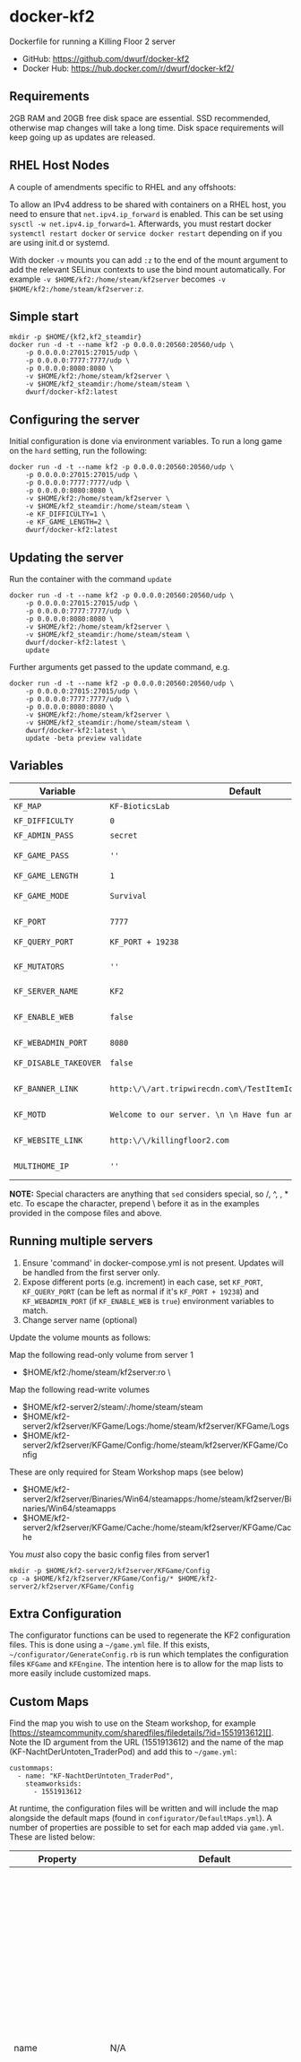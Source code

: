 docker-kf2
==========

Dockerfile for running a Killing Floor 2 server

* GitHub: https://github.com/dwurf/docker-kf2
* Docker Hub: https://hub.docker.com/r/dwurf/docker-kf2/

Requirements
------------

2GB RAM and 20GB free disk space are essential. SSD recommended, otherwise map
changes will take a long time. Disk space requirements will keep going up as 
updates are released.

**RHEL Host Nodes**
------------
A couple of amendments specific to RHEL and any offshoots:

To allow an IPv4 address to be shared with containers on a RHEL host, you need to ensure that `net.ipv4.ip_forward` is enabled. This can be set using `sysctl -w net.ipv4.ip_forward=1`. Afterwards, you must restart docker `systemctl restart docker` or `service docker restart` depending on if you are using init.d or systemd.

With docker `-v` mounts you can add `:z` to the end of the mount argument to add the relevant SELinux contexts to use the bind mount automatically. For example `-v $HOME/kf2:/home/steam/kf2server` becomes `-v $HOME/kf2:/home/steam/kf2server:z`.


Simple start
------------

    mkdir -p $HOME/{kf2,kf2_steamdir}
    docker run -d -t --name kf2 -p 0.0.0.0:20560:20560/udp \
        -p 0.0.0.0:27015:27015/udp \
        -p 0.0.0.0:7777:7777/udp \
        -p 0.0.0.0:8080:8080 \
        -v $HOME/kf2:/home/steam/kf2server \
        -v $HOME/kf2_steamdir:/home/steam/steam \
        dwurf/docker-kf2:latest

Configuring the server
----------------------

Initial configuration is done via environment variables. To run a long game on the `hard` setting, run the following:

    docker run -d -t --name kf2 -p 0.0.0.0:20560:20560/udp \
        -p 0.0.0.0:27015:27015/udp \
        -p 0.0.0.0:7777:7777/udp \
        -p 0.0.0.0:8080:8080 \
        -v $HOME/kf2:/home/steam/kf2server \
        -v $HOME/kf2_steamdir:/home/steam/steam \
        -e KF_DIFFICULTY=1 \
        -e KF_GAME_LENGTH=2 \
        dwurf/docker-kf2:latest

Updating the server
-------------------

Run the container with the command `update`

    docker run -d -t --name kf2 -p 0.0.0.0:20560:20560/udp \
        -p 0.0.0.0:27015:27015/udp \
        -p 0.0.0.0:7777:7777/udp \
        -p 0.0.0.0:8080:8080 \
        -v $HOME/kf2:/home/steam/kf2server \
        -v $HOME/kf2_steamdir:/home/steam/steam \
        dwurf/docker-kf2:latest \
        update

Further arguments get passed to the update command, e.g.

    docker run -d -t --name kf2 -p 0.0.0.0:20560:20560/udp \
        -p 0.0.0.0:27015:27015/udp \
        -p 0.0.0.0:7777:7777/udp \
        -p 0.0.0.0:8080:8080 \
        -v $HOME/kf2:/home/steam/kf2server \
        -v $HOME/kf2_steamdir:/home/steam/steam \
        dwurf/docker-kf2:latest \
        update -beta preview validate

Variables
---------

| Variable              | Default           | Description                                                                                                                                                                                                |
|-----------------------|-------------------|------------------------------------------------------------------------------------------------------------------------------------------------------------------------------------------------------------|
| `KF_MAP`              | `KF-BioticsLab`   | Starting map when the server is first loaded.                                                                                                                                                              |
| `KF_DIFFICULTY`       | `0`               | Game difficulty.  * 0 - normal * 1 - hard * 2 - suicidal * 3 - hell on earth                                                                                                                               |
| `KF_ADMIN_PASS`       | `secret`          | Used for web console and in-game admin logins.                                                                                                                                                             |
| `KF_GAME_PASS`        | `''`              | The password used to access the game. Setting this will make the server "private".                                                                                                                         |
| `KF_GAME_LENGTH`      | `1`               | The length of the game. * 0 - 4 waves * 1 - 7 waves * 2 - 10 waves                                                                                                                                         |
| `KF_GAME_MODE`        | `Survival`        | The gametype to use. * Survival * VersusSurvival * WeeklySurvival * Endless                                                                                                                                |
| `KF_PORT`             | `7777`            | The game port (UDP) used to accept incoming clients. This is the port entered in the ingame console's `open` command.                                                                                      |
| `KF_QUERY_PORT`       | `KF_PORT + 19238` | The query port used to this server instance.                                                                                                                                                               |
| `KF_MUTATORS`         | `''`              | If the mutators are correctly installed on the server they can be used like this: `mutator=ClassicScoreboard.ClassicSCMut,KFMutator.KFMutator_MaxPlayersV2` Multiple mutators must be seperated with a `,` |
| `KF_SERVER_NAME`      | `KF2`             | The server name to display in the server browser.                                                                                                                                                          |
| `KF_ENABLE_WEB`       | `false`           | A boolean toggle for the web interface hosted on the KF_WEBADMIN_PORT (default 8080) If setting this to true, it's recommended you change the `KF_ADMIN_PASS` variable too.                                |
| `KF_WEBADMIN_PORT`    | `8080`            | The port used to access the web admin interface.                                                                                                                                                           |
| `KF_DISABLE_TAKEOVER` | `false`           | Allows the server to be used by other players looking to create a private game when the server is uninhabited.                                                                                             |
| `KF_BANNER_LINK`      | `http:\/\/art.tripwirecdn.com\/TestItemIcons\/MOTDServer.png` | A link to a PNG file to display on the server welcome page. You must escape special characters. |
| `KF_MOTD`             | `Welcome to our server. \n \n Have fun and good luck!` | A MOTD message to show under the banner image on the welcome page. You must escape special characters. |
| `KF_WEBSITE_LINK` | `http:\/\/killingfloor2.com` | A website link shown at the bottom of the srver welcome page to allow the visitor to go to your site. You must escape special characters. |
| `MULTIHOME_IP` | `''` | Sets the IP to run the server on in cases where it has been assigned multiple public IPs. |

**NOTE:** Special characters are anything that `sed` considers special, so /, ^, \, * etc. To escape the character, prepend \ before it as in the examples provided in the compose files and above.


Running multiple servers
------------------------

1. Ensure 'command' in docker-compose.yml is not present. Updates will be
   handled from the first server only.
2. Expose different ports (e.g. increment) in each case, set `KF_PORT`, `KF_QUERY_PORT` (can be left as normal if it's `KF_PORT + 19238`) and `KF_WEBADMIN_PORT` (if `KF_ENABLE_WEB` is `true`) environment variables to match.
3. Change server name (optional)

Update the volume mounts as follows:

Map the following read-only volume from server 1

 - $HOME/kf2:/home/steam/kf2server:ro \

Map the following read-write volumes

 - $HOME/kf2-server2/steam/:/home/steam/steam
 - $HOME/kf2-server2/kf2server/KFGame/Logs:/home/steam/kf2server/KFGame/Logs
 - $HOME/kf2-server2/kf2server/KFGame/Config:/home/steam/kf2server/KFGame/Config

These are only required for Steam Workshop maps (see below)

 - $HOME/kf2-server2/kf2server/Binaries/Win64/steamapps:/home/steam/kf2server/Binaries/Win64/steamapps
 - $HOME/kf2-server2/kf2server/KFGame/Cache:/home/steam/kf2server/KFGame/Cache

You *must* also copy the basic config files from server1

    mkdir -p $HOME/kf2-server2/kf2server/KFGame/Config
    cp -a $HOME/kf2/kf2server/KFGame/Config/* $HOME/kf2-server2/kf2server/KFGame/Config

Extra Configuration
-------------------
The configurator functions can be used to regenerate the KF2 configuration files. This is done using a `~/game.yml` file. If this exists, `~/configurator/GenerateConfig.rb` is run which templates the configuration files `KFGame` and `KFEngine`. The intention here is to allow for the map lists to more easily include customized maps.

Custom Maps
------------
Find the map you wish to use on the Steam workshop, for example [https://steamcommunity.com/sharedfiles/filedetails/?id=1551913612][]. Note the ID argument from the URL (1551913612) and the name of the map (KF-NachtDerUntoten_TraderPod) and add this to `~/game.yml`:

```
custommaps:
  - name: "KF-NachtDerUntoten_TraderPod",
    steamworksids:
      - 1551913612
```

At runtime, the configuration files will be written and will include the map alongside the default maps (found in `configurator/DefaultMaps.yml`). A number of properties are possible to set for each map added via `game.yml`. These are listed below:

| Property             | Default                                     | Description                                                                                                                                                                                |
|----------------------|---------------------------------------------|--------------------------------------------------------------------------------------------------------------------------------------------------------------------------------------------|
| name                 | N/A                                         | Must be set otherwise the configuration will not be generated. The name of the map you're adding, per it's name in the `Cache` directory of the server. If you're unsure what this is, you can add it with any name and it will still be downloaded after the server starts but will not appear in the map rotation. The `docker logs` for the container will contain references to the map and the looking in the cache directory usually shows the map name quite clearly.                                       |
| steamworksids        | N/A                                         | Must be set in order to download the map at runtime. An array of IDs provided to the KFEngine ini file to download the relevant map. This can be set to multiple things for accessibility. |
| mapfilename          | `name`                                      | The name of the file used for the KFMapSummary section mapname. Can be set differently for accessibility.                                                                                  |
| screenshot           | UI_MapPreview_TEX.UI_MapPreview_Placeholder | The thumbnail image to use for the map.                                                                                                                                                    |
| playableInSurvival   | true                                        | Determines if the map can be played in survival mode.                                                                                                                                      |
| playableInWeekly     | true                                        | Determines if the map can be played in weekly mode.                                                                                                                                        |
| playableInEndless    | true                                        | Determines if the map can be played in endless mode.                                                                                                                                       |
| playableInVsSurvival | true                                        | Determines if the map can be played in vs survival mode.                                                                                                                                   |
| playableInObjective  | true                                        | Determines if the map can be played in objective mode.                                                                                                                                     |
| mapAssociation       | 1                                           | Determines if the map is official (2) or custom (1). This should almost always be 1 but is settable for accessibility.                                                                     |




Building the image
------------------

    docker build -t dwurf/docker-kf2:latest .

Similar projects
----------------

* [KF1 server in Docker](https://github.com/Vel-San/killing-floor-docker)

TODO
----

* Add support for running multiple KF2 servers from the one directory
* Map logs and config to another volume(s)
* This is docker, we shouldn't need logs (use `docker logs`) and config should be done via env variables (i.e. move the config file outside of the volume but it doesn't need to be exposed)
* See also ConfigSubDir under https://wiki.tripwireinteractive.com/index.php?title=Dedicated_Server_(Killing_Floor_2)#Command_Line_Launch_Options
* Add support for custom map cycles https://wiki.tripwireinteractive.com/index.php?title=Dedicated_Server_(Killing_Floor_2)#Maps